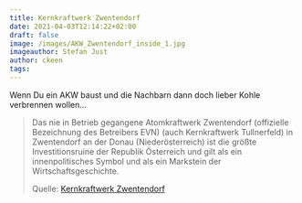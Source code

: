 ```yaml
---
title: Kernkraftwerk Zwentendorf
date: 2021-04-03T12:14:22+02:00
draft: false
image: /images/AKW_Zwentendorf_inside_1.jpg
imageauthor: Stefan Just
author: ckeen
tags: 
---
```


Wenn Du ein AKW baust und die Nachbarn dann doch lieber Kohle verbrennen
wollen...

> Das nie in Betrieb gegangene Atomkraftwerk Zwentendorf (offizielle Bezeichnung
> des Betreibers EVN) (auch Kernkraftwerk Tullnerfeld) in Zwentendorf an der
> Donau (Niederösterreich) ist die größte Investitionsruine der Republik
> Österreich und gilt als ein innenpolitisches Symbol und als ein Markstein der
> Wirtschaftsgeschichte.
>
> Quelle: [Kernkraftwerk Zwentendorf](https://de.wikipedia.org/wiki/Kernkraftwerk_Zwentendorf)
